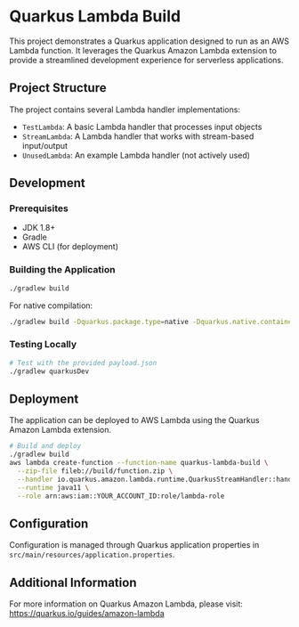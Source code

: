 # Quarkus Lambda Build

This project demonstrates a Quarkus application designed to run as an AWS Lambda function. It leverages the Quarkus Amazon Lambda extension to provide a streamlined development experience for serverless applications.

## Project Structure

The project contains several Lambda handler implementations:

- `TestLambda`: A basic Lambda handler that processes input objects
- `StreamLambda`: A Lambda handler that works with stream-based input/output
- `UnusedLambda`: An example Lambda handler (not actively used)

## Development

### Prerequisites

- JDK 1.8+
- Gradle
- AWS CLI (for deployment)

### Building the Application

```bash
./gradlew build
```

For native compilation:

```bash
./gradlew build -Dquarkus.package.type=native -Dquarkus.native.container-build=true
```

### Testing Locally

```bash
# Test with the provided payload.json
./gradlew quarkusDev
```

## Deployment

The application can be deployed to AWS Lambda using the Quarkus Amazon Lambda extension.

```bash
# Build and deploy
./gradlew build
aws lambda create-function --function-name quarkus-lambda-build \
  --zip-file fileb://build/function.zip \
  --handler io.quarkus.amazon.lambda.runtime.QuarkusStreamHandler::handleRequest \
  --runtime java11 \
  --role arn:aws:iam::YOUR_ACCOUNT_ID:role/lambda-role
```

## Configuration

Configuration is managed through Quarkus application properties in `src/main/resources/application.properties`.

## Additional Information

For more information on Quarkus Amazon Lambda, please visit:
https://quarkus.io/guides/amazon-lambda
